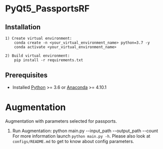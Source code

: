 # PyQt5_PassportsRF
## Installation

    1) Create virtual environment:
        conda create -n <your_virtual_environment_name> python=3.7 -y
        conda activate <your_virtual_environment_name>
        
    2) Build virtual environment:
        pip install -r requirements.txt
        
## Prerequisites

* Installed [Python](https://www.python.org/downloads/) >= 3.6 or [Anaconda](https://www.anaconda.com/products/individual) >= 4.10.1



# Augmentation
Augmentation with parameters selected for passports.

1) Run Augmentation:
    python main.py --input_path <folder with generated images> --output_path <output path> --count <number of augmented images>
For more information launch `python main.py -h`. Please also look at `configs/README.md` to get to know about config parameters.
